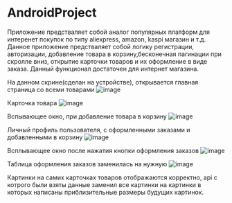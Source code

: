 # AndroidProject

Приложение предстваляет собой аналог популярных платформ для интеренет покупок по типу aliexpress, amazon, kaspi магазин и т.д. Данное приложение предстваляет собой логику регистрации, авторизации, добавление товара в корзину,бесконечная пагинации при скролле вниз, открытие карточки товаров и их оформление в виде заказа. Данный функционал достаточен для интернет магазина.

На данном скрине(сделан на устройстве), открывается главная страница со всеми товарами
![image](https://github.com/user-attachments/assets/6f423123-2170-4371-a3d4-b998e9632009)

Карточка товара
![image](https://github.com/user-attachments/assets/5284d0d8-ca91-4ff2-a42e-6e689eab40e9)

Вспывающее окно, при добавление товара в корзину
![image](https://github.com/user-attachments/assets/3b0b8257-b8ea-411a-91d5-4e4dfeeb1cf0)

Личный профиль пользователя, с оформленными заказами и добавленными в корзину
![image](https://github.com/user-attachments/assets/aa5c1243-7284-41b1-bf68-85db41a4eefe)

Всплывающее окно после нажатия кнопки оформления заказов
![image](https://github.com/user-attachments/assets/082068ba-2778-4575-9f3c-7cb20b339e7f)

Таблица оформления заказов заменилась на нужную
![image](https://github.com/user-attachments/assets/8048c9d4-33d0-4f0e-a067-40bdef3cfc25)

Картинки на самих карточках товаров отображаются корректно, api с котрого были взяты данные заменил все картинки на картинки в которых написаны приблизительные размеры будущих картинок.

